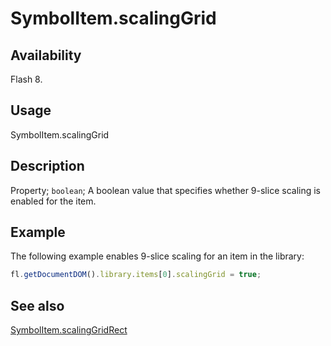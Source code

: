 # SymbolItem.scalingGrid

## Availability

Flash 8.

## Usage

SymbolItem.scalingGrid

## Description

Property; `boolean`; A boolean value that specifies whether 9-slice scaling is enabled for the item.

## Example

The following example enables 9-slice scaling for an item in the library:

```javascript
fl.getDocumentDOM().library.items[0].scalingGrid = true;
```

## See also

[SymbolItem.scalingGridRect](../SymbolItem_object/SymbolItem7.md)
